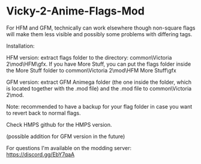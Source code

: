 # Vicky-2-Anime-Flags-Mod

For HFM and GFM, technically can work elsewhere though non-square flags will make them less visible and possibly some problems with differing tags.

Installation: 

HFM version: extract flags folder to the directory: common\Victoria 2\mod\HFM\gfx. If you have More Stuff, you can put the flags folder inside the More Stuff folder to common\Victoria 2\mod\HFM More Stuff\gfx

GFM version: extract GFM Animega folder (the one inside the folder, which is located together with the .mod file) and the .mod file to common\Victoria 2\mod.

Note: recommended to have a backup for your flag folder in case you want to revert back to normal flags.

Check HMPS github for the HMPS version.

(possible addition for GFM version in the future)

For questions I'm available on the modding server: https://discord.gg/EbY7qaA
